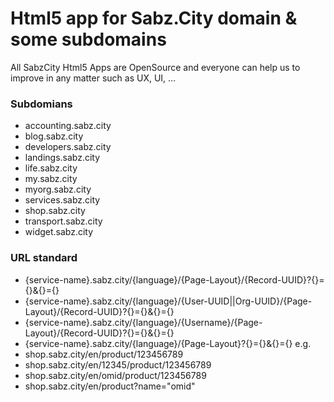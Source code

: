 # Html5 app for Sabz.City domain & some subdomains

All SabzCity Html5 Apps are OpenSource and everyone can help us to improve in any matter such as UX, UI, ...

### Subdomians
- accounting.sabz.city
- blog.sabz.city
- developers.sabz.city
- landings.sabz.city
- life.sabz.city
- my.sabz.city
- myorg.sabz.city
- services.sabz.city
- shop.sabz.city
- transport.sabz.city
- widget.sabz.city

### URL standard
- {service-name}.sabz.city/{language}/{Page-Layout}/{Record-UUID}?{}={}&{}={}
- {service-name}.sabz.city/{language}/{User-UUID||Org-UUID}/{Page-Layout}/{Record-UUID}?{}={}&{}={}
- {service-name}.sabz.city/{language}/{Username}/{Page-Layout}/{Record-UUID}?{}={}&{}={}
- {service-name}.sabz.city/{language}/{Page-Layout}?{}={}&{}={}
e.g.
- shop.sabz.city/en/product/123456789
- shop.sabz.city/en/12345/product/123456789
- shop.sabz.city/en/omid/product/123456789
- shop.sabz.city/en/product?name="omid"